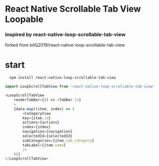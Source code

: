 # React Native Scrollable Tab View Loopable

### inspired by react-native-loop-scrollable-tab-view

forked from bitQ2019/react-native-loop-scrollable-tab-view

# start 

```bash
  npm install react-native-loop-scrollable-tab-view
```


```js
import LoopScrollTabView from 'react-native-loop-scrollable-tab-view'

<LoopScrollTabView
    renderTabBar={() => <TabBar />}
    >
    {data.map((item, index) => (
        <CategoryView
        key={item.id}
        actions={actions}
        index={index}
        navigation={navigation}
        selectedId={selectedId}
        subCategories={item.sub_category}
        tabLabel={item.name}
        />
    ))}
</LoopScrollTabView>
```
